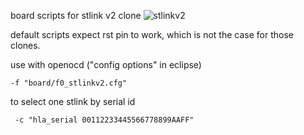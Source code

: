board scripts for stlink v2 clone
![stlinkv2](stlinkv2.jpg)


default scripts expect rst pin to work, which is not the case for those clones.


use with openocd ("config options" in eclipse)

```
-f "board/f0_stlinkv2.cfg"
```

to select one stlink by serial id

```
 -c "hla_serial 00112233445566778899AAFF"
```
